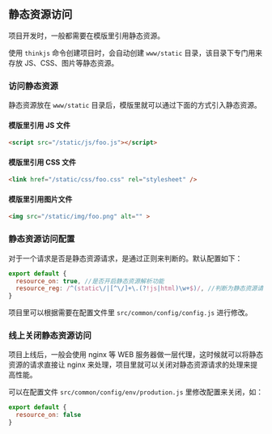 ## 静态资源访问

项目开发时，一般都需要在模版里引用静态资源。

使用 `thinkjs` 命令创建项目时，会自动创建 `www/static` 目录，该目录下专门用来存放 JS、CSS、图片等静态资源。

### 访问静态资源

静态资源放在 `www/static` 目录后，模版里就可以通过下面的方式引入静态资源。

#### 模版里引用 JS 文件

```html
<script src="/static/js/foo.js"></script>
```

#### 模版里引用 CSS 文件

```html
<link href="/static/css/foo.css" rel="stylesheet" />
```

#### 模版里引用图片文件

```html
<img src="/static/img/foo.png" alt="" >
```

### 静态资源访问配置

对于一个请求是否是静态资源请求，是通过正则来判断的。默认配置如下：

```js
export default {
  resource_on: true, //是否开启静态资源解析功能
  resource_reg: /^(static\/|[^\/]+\.(?!js|html)\w+$)/, //判断为静态资源请求的正则
}
```

项目里可以根据需要在配置文件里 `src/common/config/config.js` 进行修改。

### 线上关闭静态资源访问

项目上线后，一般会使用 nginx 等 WEB 服务器做一层代理，这时候就可以将静态资源的请求直接让 nginx 来处理，项目里就可以关闭对静态资源请求的处理来提高性能。

可以在配置文件 `src/common/config/env/prodution.js` 里修改配置来关闭，如：

```js
export default {
  resource_on: false
}
```
